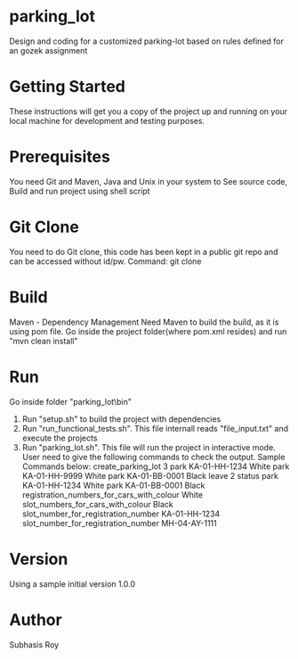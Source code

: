 # parking_lot
Design and coding for a customized parking-lot based on rules defined for an gozek assignment

# Getting Started
These instructions will get you a copy of the project up and running on your local machine for development and testing purposes. 

# Prerequisites
You need Git and Maven, Java and Unix in your system to See source code, Build and run project using shell script

# Git Clone
You need to do Git clone, this code has been kept in a public git repo and can be accessed without id/pw.
Command: git clone <repository url>

# Build 
Maven - Dependency Management
Need Maven to build the build, as it is using pom file.
Go inside the project folder(where pom.xml resides) and run "mvn clean install"

# Run
Go inside folder "parking_lot\bin"
  1. Run "setup.sh" to build the project with dependencies
  2. Run "run_functional_tests.sh". This file internall reads "file_input.txt" and execute the projects
  3. Run "parking_lot.sh". This file will run the project in interactive mode.
     User need to give the following commands to check the output.
     Sample Commands below:
      create_parking_lot 3
      park KA-01-HH-1234 White
      park KA-01-HH-9999 White
      park KA-01-BB-0001 Black
      leave 2
      status
      park KA-01-HH-1234 White
      park KA-01-BB-0001 Black
      registration_numbers_for_cars_with_colour White
      slot_numbers_for_cars_with_colour Black
      slot_number_for_registration_number KA-01-HH-1234
      slot_number_for_registration_number MH-04-AY-1111

# Version
Using a sample initial version 1.0.0

# Author
Subhasis Roy
